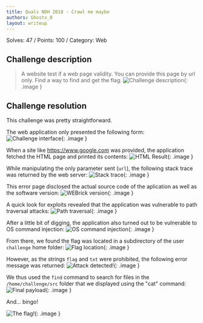 ```yaml
---
title: Quals NDH 2018 - Crawl me maybe
authors: Ghostx_0
layout: writeup
---
```

Solves: 47 / Points: 100 / Category: Web
## Challenge description
> A website test if a web page validity. You can provide this page by url only. Find a way to find and get the flag.
![Challenge description](/assets/ndh18-crawl-me-maybe-challenge_description.png){: .image }

## Challenge resolution
This challenge was pretty straightforward.

The web application only presented the following form:
![Challenge interface](/assets/ndh18-crawl-me-maybe-challenge_interface.png){: .image }

When a site like https://www.google.com was provided, the application fetched the HTML page and printed its contents:
![HTML Result](/assets/ndh18-crawl-me-maybe-result.png){: .image }

While manipulating the only parameter sent (`url`), the following stack trace was returned by the web server:
![Stack trace](/assets/ndh18-crawl-me-maybe-stacktrace.png){: .image }

This error page disclosed the actual source code of the aplication as well as the software version:
![WEBrick version](/assets/ndh18-crawl-me-maybe-webrick_version.png){: .image }

A quick look for exploits revealed that the application was vulnerable to path traversal attacks:
![Path traversal](/assets/ndh18-crawl-me-maybe-path_traversal.png){: .image }

After a little bit of digging, the application also turned out to be vulnerable to OS command injection:
![OS command injection](/assets/ndh18-crawl-me-maybe-OS_command_injection.png){: .image }

From there, we found the flag was located in a subdirectory of the user `challenge` home folder:
![Flag location](/assets/ndh18-crawl-me-maybe-flag_location.png){: .image }

However, as the strings `flag` and `txt` were prohibited, the following error message was returned:
![Attack detected!](/assets/ndh18-crawl-me-maybe-attack_detected.png){: .image }

We thus used the `find` command to search for files in the `/home/challenge/src` folder that we displayed using the "cat" command:
![Final payload](/assets/ndh18-crawl-me-maybe-final_payload.png){: .image }

And... bingo!

![The flag!](/assets/ndh18-crawl-me-maybe-flag.png){: .image }
